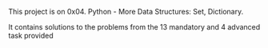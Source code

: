 This project is on 0x04. Python - More Data Structures: Set, Dictionary.

It contains solutions to the problems from the 13 mandatory and 4 advanced task provided
